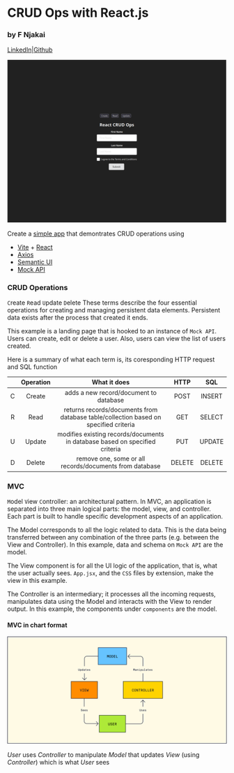 # CRUD Ops with React.js

### by F Njakai

[LinkedIn][def]|[Github][def2]

<img src="./src/assets/screenshot_0" alt="project-screenshot"/>

Create a [simple app][def3] that demontrates CRUD operations using 
* [Vite][def4] + [React][def5]
* [Axios][def6]
* [Semantic UI][def7]
* [Mock API][def8]

### CRUD Operations
`C`reate `R`ead `U`pdate `D`elete
These terms describe the four essential operations for creating and managing persistent data elements. Persistent data exists after the process that created it ends. 

This example is a landing page that is hooked to an instance of `Mock API`. Users can create, edit or delete a user. Also, users can view the list of users created.

Here is a summary of what each term is, its coresponding HTTP request and SQL function

||Operation|What it does|HTTP|SQL|
|:---:|:---:|:---:|:---:|:---:|
|C|Create|adds a new record/document to database|POST|INSERT|
|R|Read|returns records/documents from database table/collection based on specified criteria|GET|SELECT|
|U|Update|modifies existing records/documents in database based on specified criteria|PUT|UPDATE|
|D|Delete|remove one, some or all records/documents from database|DELETE|DELETE|

### MVC
`M`odel `V`iew `C`ontroller: an architectural pattern. In MVC, an application is separated into three main logical parts: the model, view, and controller. Each part is built to handle specific development aspects of an application.

The Model corresponds to all the logic related to data. This is the data being transferred between any combination of the three parts (e.g. between the View and Controller). In this example, data and schema on `Mock API` are the model.

The View component is for all the UI logic of the application, that is, what the user actually sees. `App.jsx`, and the `CSS` files by extension, make the view in this example.

The Controller is an intermediary; it processes all the incoming requests, manipulates data using the Model and interacts with the View to render output. In this example, the components  under `components` are the model.

#### MVC in chart format

<img src="./src/assets/mvc_process.svg" alt="process-mvc"/>

_User_ uses _Controller_ to manipulate _Model_ that updates _View_ (using _Controller_) which is what _User_ sees


[def]: https://www.linkedin.com/in/fnjakai
[def2]: https://www.github.com/brk-a
[def3]: https://simple-crud-ops.vercel.app
[def4]: https://vitejs.dev/
[def5]: https://react.dev/
[def6]: https://axios-http.com/docs/intro
[def7]: https://semantic-ui.com/
[def8]: https://mockapi.io